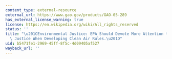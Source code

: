 ```yaml
---
content_type: external-resource
external_url: https://www.gao.gov/products/GAO-05-289
has_external_license_warning: true
license: https://en.wikipedia.org/wiki/All_rights_reserved
status: ''
title: "\u201CEnvironmental Justice: EPA Should Devote More Attention to Environmental\
  \ Justice When Developing Clean Air Rules.\u201D"
uid: b5471fe1-2969-45ff-8f5c-4d09405af527
wayback_url: ''
---
```

